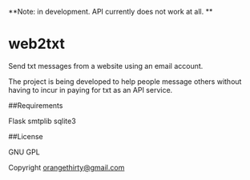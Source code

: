 **Note: in development. API currently does not work at all. **

web2txt
=========

Send txt messages from a website using an email account.

The project is being developed to help people message others without having to incur in paying for txt as an API 
service.


##Requirements

Flask
smtplib
sqlite3


##License

GNU GPL

Copyright orangethirty@gmail.com
